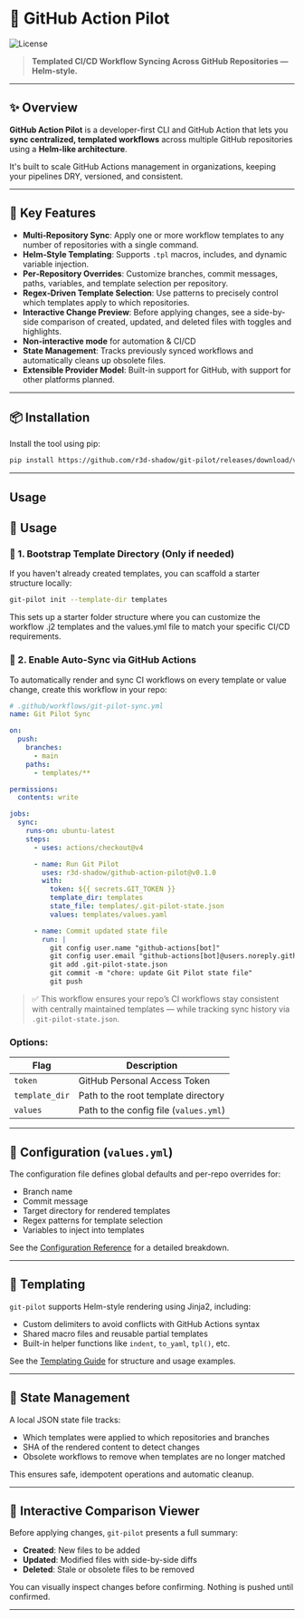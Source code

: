 # 🚀 GitHub Action Pilot

![License](https://img.shields.io/github/license/your-org/github-action-pilot)

> **Templated CI/CD Workflow Syncing Across GitHub Repositories — Helm-style.**

---

## ✨ Overview

**GitHub Action Pilot** is a developer-first CLI and GitHub Action that lets you **sync centralized, templated workflows** across multiple GitHub repositories using a **Helm-like architecture**.

It's built to scale GitHub Actions management in organizations, keeping your pipelines DRY, versioned, and consistent.

---

## 🚀 Key Features

- **Multi‑Repository Sync**: Apply one or more workflow templates to any number of repositories with a single command.
- **Helm‑Style Templating**: Supports `.tpl` macros, includes, and dynamic variable injection.
- **Per‑Repository Overrides**: Customize branches, commit messages, paths, variables, and template selection per repository.
- **Regex‑Driven Template Selection**: Use patterns to precisely control which templates apply to which repositories.
- **Interactive Change Preview**: Before applying changes, see a side-by-side comparison of created, updated, and deleted files with toggles and highlights.
- **Non-interactive mode** for automation & CI/CD
- **State Management**: Tracks previously synced workflows and automatically cleans up obsolete files.
- **Extensible Provider Model**: Built-in support for GitHub, with support for other platforms planned.

---

## 📦 Installation

Install the tool using pip:

```bash
pip install https://github.com/r3d-shadow/git-pilot/releases/download/v0.1.3/git_pilot-0.1.3-py3-none-any.whl
```

---

## Usage

## 🚀 Usage

### 🧱 1. Bootstrap Template Directory (Only if needed)

If you haven't already created templates, you can scaffold a starter structure locally:

```bash
git-pilot init --template-dir templates
```

This sets up a starter folder structure where you can customize the workflow .j2 templates and the values.yml file to match your specific CI/CD requirements.

### 🤖 2. Enable Auto-Sync via GitHub Actions

To automatically render and sync CI workflows on every template or value change, create this workflow in your repo:

```yaml
# .github/workflows/git-pilot-sync.yml
name: Git Pilot Sync

on:
  push:
    branches:
      - main
    paths:
      - templates/**

permissions:
  contents: write

jobs:
  sync:
    runs-on: ubuntu-latest
    steps:
      - uses: actions/checkout@v4

      - name: Run Git Pilot
        uses: r3d-shadow/github-action-pilot@v0.1.0
        with:
          token: ${{ secrets.GIT_TOKEN }}
          template_dir: templates
          state_file: templates/.git-pilot-state.json
          values: templates/values.yaml

      - name: Commit updated state file
        run: |
          git config user.name "github-actions[bot]"
          git config user.email "github-actions[bot]@users.noreply.github.com"
          git add .git-pilot-state.json
          git commit -m "chore: update Git Pilot state file"
          git push
```

> ✅ This workflow ensures your repo’s CI workflows stay consistent with centrally maintained templates — while tracking sync history via `.git-pilot-state.json`.

### Options:

| Flag          | Description                            |
| ------------- | -------------------------------------- |
| `token`     | GitHub Personal Access Token           |
| `template_dir` | Path to the root template directory    |
| `values`    | Path to the config file (`values.yml`) |

---

## 🧩 Configuration (`values.yml`)

The configuration file defines global defaults and per-repo overrides for:

* Branch name
* Commit message
* Target directory for rendered templates
* Regex patterns for template selection
* Variables to inject into templates

See the [Configuration Reference](https://github.com/r3d-shadow/git-pilot/blob/main/docs/configuration.md) for a detailed breakdown.

---

## 🧠 Templating

`git-pilot` supports Helm-style rendering using Jinja2, including:

* Custom delimiters to avoid conflicts with GitHub Actions syntax
* Shared macro files and reusable partial templates
* Built-in helper functions like `indent`, `to_yaml`, `tpl()`, etc.

See the [Templating Guide](https://github.com/r3d-shadow/git-pilot/blob/main/docs/templating.md) for structure and usage examples.

---

## 💾 State Management

A local JSON state file tracks:

* Which templates were applied to which repositories and branches
* SHA of the rendered content to detect changes
* Obsolete workflows to remove when templates are no longer matched

This ensures safe, idempotent operations and automatic cleanup.

---

## 🧪 Interactive Comparison Viewer

Before applying changes, `git-pilot` presents a full summary:

* **Created**: New files to be added
* **Updated**: Modified files with side-by-side diffs
* **Deleted**: Stale or obsolete files to be removed

You can visually inspect changes before confirming. Nothing is pushed until confirmed.

---